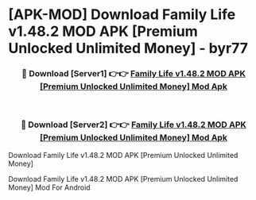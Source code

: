 # [APK-MOD] Download Family Life v1.48.2 MOD APK [Premium Unlocked Unlimited Money] - byr77


<div align="center">
<h3>🔴 Download [Server1] 👉👉 <a href="https://apk-comot.site?title=Family_Life_v1.48.2_MOD_APK_[Premium_Unlocked_Unlimited_Money]">Family Life v1.48.2 MOD APK [Premium Unlocked Unlimited Money] Mod Apk</a></h3><br>
<h3>🔴 Download [Server2] 👉👉 <a href="https://apk-comot.site?title=Family_Life_v1.48.2_MOD_APK_[Premium_Unlocked_Unlimited_Money]">Family Life v1.48.2 MOD APK [Premium Unlocked Unlimited Money] Mod Apk</a></h3>
</div>



Download Family Life v1.48.2 MOD APK [Premium Unlocked Unlimited Money] 

Download Family Life v1.48.2 MOD APK [Premium Unlocked Unlimited Money] Mod For Android